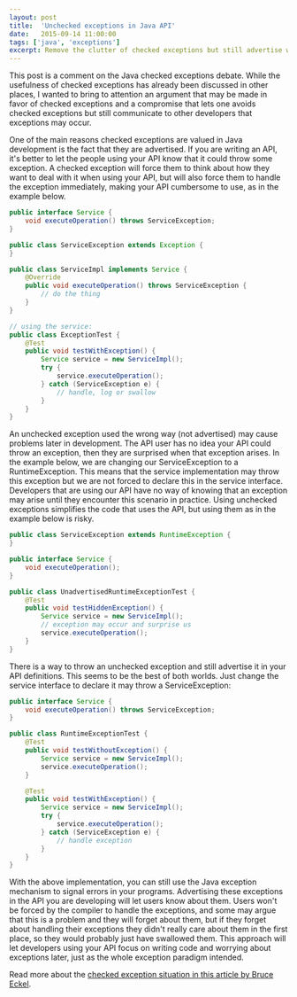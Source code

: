 ```yaml
---
layout: post
title:  'Unchecked exceptions in Java API'
date:   2015-09-14 11:00:00
tags: ['java', 'exceptions']
excerpt: Remove the clutter of checked exceptions but still advertise what exceptions your API may throw.
---
```


This post is a comment on the Java checked exceptions debate. While the usefulness of checked exceptions has already been discussed in other places, I wanted to bring to attention an argument that may be made in favor of checked exceptions and a compromise that lets one avoids checked exceptions but still communicate to other developers that exceptions may occur.

One of the main reasons checked exceptions are valued in Java development is the fact that they are advertised. If you are writing an API, it's better to let the people using your API know that it could throw some exception. A checked exception will force them to think about how they want to deal with it when using your API, but will also force them to handle the exception immediately, making your API cumbersome to use, as in the example below.

~~~ java
public interface Service {
    void executeOperation() throws ServiceException;
}
~~~
~~~ java
public class ServiceException extends Exception {
}
~~~
~~~ java
public class ServiceImpl implements Service {
    @Override
    public void executeOperation() throws ServiceException {
        // do the thing
    }
}
~~~
~~~ java
// using the service:
public class ExceptionTest {
    @Test
    public void testWithException() {
        Service service = new ServiceImpl();
        try {
            service.executeOperation();
        } catch (ServiceException e) {
            // handle, log or swallow
        }
    }
}
~~~

An unchecked exception used the wrong way (not advertised) may cause problems later in development. The API user has no idea your API could throw an exception, then they are surprised when that exception arises. In the example below, we are changing our ServiceException to a RuntimeException. This means that the service implementation may throw this exception but we are not forced to declare this in the service interface. Developers that are using our API have no way of knowing that an exception may arise until they encounter this scenario in practice. Using unchecked exceptions simplifies the code that uses the API, but using them as in the example below is risky.

~~~ java
public class ServiceException extends RuntimeException {
}
~~~
~~~ java
public interface Service {
    void executeOperation();
}
~~~
~~~ java
public class UnadvertisedRuntimeExceptionTest {
    @Test
    public void testHiddenException() {
        Service service = new ServiceImpl();
        // exception may occur and surprise us
        service.executeOperation();
    }
}
~~~

There is a way to throw an unchecked exception and still advertise it in your API definitions. This seems to be the best of both worlds. Just change the service interface to declare it may throw a ServiceException:

~~~ java
public interface Service {
    void executeOperation() throws ServiceException;
}
~~~
~~~ java
public class RuntimeExceptionTest {
    @Test
    public void testWithoutException() {
        Service service = new ServiceImpl();
        service.executeOperation();
    }

    @Test
    public void testWithException() {
        Service service = new ServiceImpl();
        try {
            service.executeOperation();
        } catch (ServiceException e) {
            // handle exception
        }
    }
}
~~~

With the above implementation, you can still use the Java exception mechanism to signal errors in your programs. Advertising these exceptions in the API you are developing will let users know about them. Users won't be forced by the compiler to handle the exceptions, and some may argue that this is a problem and they will forget about them, but if they forget about handling their exceptions they didn't really care about them in the first place, so they would probably just have swallowed them. This approach will let developers using your API focus on writing code and worrying about exceptions later, just as the whole exception paradigm intended.

Read more about the [checked exception situation in this article by Bruce Eckel](http://www.mindview.net/Etc/Discussions/CheckedExceptions).
